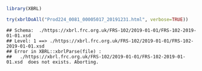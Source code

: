 
``` r
library(XBRL)

try(xbrlDoAll("Prod224_0081_00005017_20191231.html", verbose=TRUE))
```

    ## Schema:  ./https://xbrl.frc.org.uk/FRS-102/2019-01-01/FRS-102-2019-01-01.xsd  
    ## Level: 1 ==> ./https://xbrl.frc.org.uk/FRS-102/2019-01-01/FRS-102-2019-01-01.xsd  
    ## Error in XBRL::xbrlParse(file) : 
    ##   ./https://xbrl.frc.org.uk/FRS-102/2019-01-01/FRS-102-2019-01-01.xsd  does not exists. Aborting.
